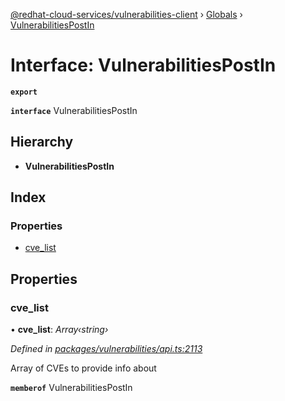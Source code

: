 [@redhat-cloud-services/vulnerabilities-client](../README.md) › [Globals](../globals.md) › [VulnerabilitiesPostIn](vulnerabilitiespostin.md)

# Interface: VulnerabilitiesPostIn

**`export`** 

**`interface`** VulnerabilitiesPostIn

## Hierarchy

* **VulnerabilitiesPostIn**

## Index

### Properties

* [cve_list](vulnerabilitiespostin.md#cve_list)

## Properties

###  cve_list

• **cve_list**: *Array‹string›*

*Defined in [packages/vulnerabilities/api.ts:2113](https://github.com/RedHatInsights/javascript-clients/blob/master/packages/vulnerabilities/api.ts#L2113)*

Array of CVEs to provide info about

**`memberof`** VulnerabilitiesPostIn
